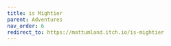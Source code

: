 ```yaml
---
title: is Mightier
parent: Adventures
nav_order: 6
redirect_to: https://mattumland.itch.io/is-mightier
---
```

